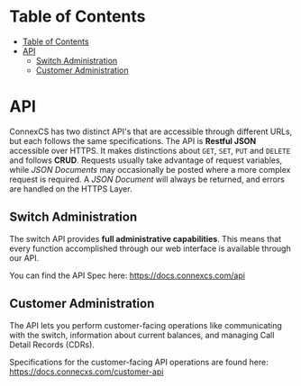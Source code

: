 # Table of Contents

- [Table of Contents](#table-of-contents)
- [API](#api)
    - [Switch Administration](#switch-administration)
    - [Customer Administration](#customer-administration)

# API
ConnexCS has two distinct API's that are accessible through different URLs, but each follows the same specifications. The API is **Restful JSON** accessible over HTTPS. It makes distinctions about `GET`, `SET`, `PUT` and `DELETE` and follows **CRUD**. Requests usually take advantage of request variables, while _JSON Documents_ may occasionally be posted where a more complex request is required. A _JSON Document_ will always be returned, and errors are handled on the HTTPS Layer.

## Switch Administration
The switch API provides **full administrative capabilities**.  This means that every function accomplished through our web interface is available through our API.

You can find the API Spec here: <https://docs.connexcs.com/api>

## Customer Administration

The API lets you perform customer-facing operations like communicating with the switch, information about current balances, and managing Call Detail Records (CDRs).  

Specifications for the customer-facing API operations are found here: <https://docs.connecxs.com/customer-api>



